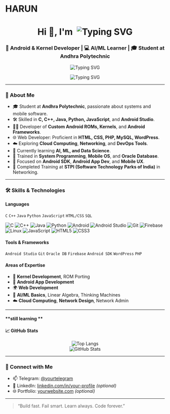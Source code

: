# HARUN

<h1 align="center">
  Hi 👋, I'm&nbsp;
  <img src="https://readme-typing-svg.herokuapp.com?font=Fira+Code&weight=700&size=24&pause=1000&color=0000FF&width=200&lines=Harun" alt="Typing SVG" />
</h1>

<h3 align="center">📱 Android & Kernel Developer | 💻 AI/ML Learner | 🎓 Student at Andhra Polytechnic</h3>

<p align="center">
  <img src="https://readme-typing-svg.herokuapp.com?font=Fira+Code&weight=700&size=24&pause=1000&color=006400&center=true&vCenter=true&width=500&height=60&lines=Student+Developer" alt="Typing SVG" />
</p>

<p align="center">
  <img src="https://readme-typing-svg.demolab.com?font=Fira+Code&weight=700&size=22&pause=1000&color=8E75B2&center=true&vCenter=true&width=550&height=60&lines=HARUN;Android+%7C+Kernel+Developer;ROM+Porter+%7C+System+Programmer" alt="Typing SVG" />
</p>




---

### 🚀 About Me

- 🎓 Student at **Andhra Polytechnic**, passionate about systems and mobile software.
- 🛠️ Skilled in **C, C++, Java, Python, JavaScript**, and **Android Studio**.
- 👨‍💻 Developer of **Custom Android ROMs, Kernels**, and **Android Frameworks**.
- 🌐 Web Developer: Proficient in **HTML, CSS, PHP, MySQL, WordPress**.
- ☁️ Exploring **Cloud Computing**, **Networking**, and **DevOps Tools**.
- 🤖 Currently learning **AI, ML, and Data Science**.
- 🧠 Trained in **System Programming**, **Mobile OS**, and **Oracle Database**.
- 📱 Focused on **Android SDK**, **Android App Dev**, and **Mobile UX**.
- 📡 Completed Training at **STPI (Software Technology Parks of India)** in Networking.

---

### 🛠️ Skills & Technologies

#### Languages
`C` `C++` `Java` `Python` `JavaScript` `HTML/CSS` `SQL`

![C](https://img.shields.io/badge/C-00599C?style=for-the-badge&logo=c&logoColor=white)
![C++](https://img.shields.io/badge/C++-00599C?style=for-the-badge&logo=c%2B%2B&logoColor=white)
![Java](https://img.shields.io/badge/Java-ED8B00?style=for-the-badge&logo=openjdk&logoColor=white)
![Python](https://img.shields.io/badge/Python-3776AB?style=for-the-badge&logo=python&logoColor=white)
![Android](https://img.shields.io/badge/Android-3DDC84?style=for-the-badge&logo=android&logoColor=white)
![Android Studio](https://img.shields.io/badge/Android%20Studio-3DDC84?style=for-the-badge&logo=android-studio&logoColor=white)
![Git](https://img.shields.io/badge/Git-F05032?style=for-the-badge&logo=git&logoColor=white)
![Firebase](https://img.shields.io/badge/Firebase-FFCA28?style=for-the-badge&logo=firebase&logoColor=black)
![Linux](https://img.shields.io/badge/Linux-FCC624?style=for-the-badge&logo=linux&logoColor=black)
![JavaScript](https://img.shields.io/badge/JavaScript-F7DF1E?style=for-the-badge&logo=javascript&logoColor=black)
![HTML5](https://img.shields.io/badge/HTML5-E34F26?style=for-the-badge&logo=html5&logoColor=white)
![CSS3](https://img.shields.io/badge/CSS3-1572B6?style=for-the-badge&logo=css3&logoColor=white)

#### Tools & Frameworks
`Android Studio` `Git` `Oracle DB` `Firebase` `Android SDK` `WordPress` `PHP`

#### Areas of Expertise
- 🔧 **Kernel Development**, ROM Porting
- 📱 **Android App Development**
- 🌍 **Web Development**
- 🧠 **AI/ML Basics**, Linear Algebra, Thinking Machines
- ☁️ **Cloud Computing**, **Network Design**, Network Admin

---
#### **still learning **


#### 📈 GitHub Stats

<p align="center">
  <img src="https://github-readme-stats.vercel.app/api/top-langs/?username=your-github-username&layout=compact&theme=tokyonight" alt="Top Langs">
  <br/>
  <img src="https://github-readme-stats.vercel.app/api?username=your-github-username&show_icons=true&theme=tokyonight" alt="GitHub Stats">
</p>

---

### 🔗 Connect with Me

- 📫 Telegram: [@yourtelegram](https://t.me/yourtelegram)
- 💼 LinkedIn: [linkedin.com/in/your-profile](https://linkedin.com/in/your-profile) *(optional)*  
- 🌐 Portfolio: [yourwebsite.com](https://yourwebsite.com) *(optional)*

---

> “Build fast. Fail smart. Learn always. Code forever.”



